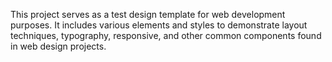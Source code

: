 This project serves as a test design template for web development purposes. It includes various elements and styles to demonstrate layout techniques, typography, responsive, and other common components found in web design projects.

